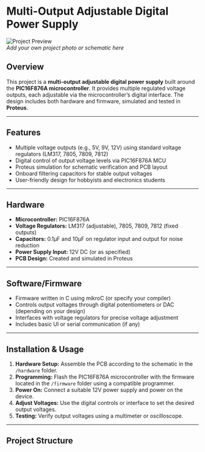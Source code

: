 # Multi-Output Adjustable Digital Power Supply

![Project Preview](https://github.com/GarablueX/Multi-Output-Adjustable-Digital-Power-Supply/raw/main/assets/preview.jpg)  
*Add your own project photo or schematic here*

## Overview

This project is a **multi-output adjustable digital power supply** built around the **PIC16F876A microcontroller**. It provides multiple regulated voltage outputs, each adjustable via the microcontroller’s digital interface. The design includes both hardware and firmware, simulated and tested in **Proteus**.

---

## Features

- Multiple voltage outputs (e.g., 5V, 9V, 12V) using standard voltage regulators (LM317, 7805, 7809, 7812)  
- Digital control of output voltage levels via PIC16F876A MCU  
- Proteus simulation for schematic verification and PCB layout  
- Onboard filtering capacitors for stable output voltages  
- User-friendly design for hobbyists and electronics students

---

## Hardware

- **Microcontroller:** PIC16F876A  
- **Voltage Regulators:** LM317 (adjustable), 7805, 7809, 7812 (fixed outputs)  
- **Capacitors:** 0.1µF and 10µF on regulator input and output for noise reduction  
- **Power Supply Input:** 12V DC (or as specified)  
- **PCB Design:** Created and simulated in Proteus  

---

## Software/Firmware

- Firmware written in C using mikroC (or specify your compiler)  
- Controls output voltages through digital potentiometers or DAC (depending on your design)  
- Interfaces with voltage regulators for precise voltage adjustment  
- Includes basic UI or serial communication (if any)  

---

## Installation & Usage

1. **Hardware Setup:** Assemble the PCB according to the schematic in the `/hardware` folder.  
2. **Programming:** Flash the PIC16F876A microcontroller with the firmware located in the `/firmware` folder using a compatible programmer.  
3. **Power On:** Connect a suitable 12V power supply and power on the device.  
4. **Adjust Voltages:** Use the digital controls or interface to set the desired output voltages.  
5. **Testing:** Verify output voltages using a multimeter or oscilloscope.

---

## Project Structure

